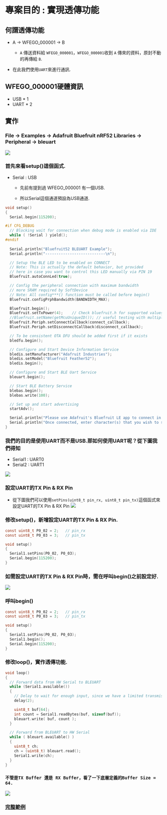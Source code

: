 # 專案目的 : 實現透傳功能
## 何謂透傳功能
* A -> WFEGO_000001 -> B   

  * `A` 傳送資料給 `WFEGO_000001`，`WFEGO_000001`收到 `A` 傳來的資料，原封不動的再傳給 `B`.   

* 在此我們使用`UART`來進行通訊.

## WFEGO_000001硬體資訊
* USB * 1
* UART * 2

## 實作   
### File -> Examples -> Adafruit Bluefruit nRF52 Libraries -> Peripheral -> bleuart
![](./image/1.png)   

### 首先來看setup()這個函式.
* Serial : USB

  * 先前有提到過 WFEGO_000001 有一個USB.

  * 所以Serial這個通道預設為USB通道.  


```C
void setup()
{
  Serial.begin(115200);

#if CFG_DEBUG
  // Blocking wait for connection when debug mode is enabled via IDE
  while ( !Serial ) yield();
#endif
  
  Serial.println("Bluefruit52 BLEUART Example");
  Serial.println("---------------------------\n");

  // Setup the BLE LED to be enabled on CONNECT
  // Note: This is actually the default behavior, but provided
  // here in case you want to control this LED manually via PIN 19
  Bluefruit.autoConnLed(true);

  // Config the peripheral connection with maximum bandwidth 
  // more SRAM required by SoftDevice
  // Note: All config***() function must be called before begin()
  Bluefruit.configPrphBandwidth(BANDWIDTH_MAX);

  Bluefruit.begin();
  Bluefruit.setTxPower(4);    // Check bluefruit.h for supported values
  //Bluefruit.setName(getMcuUniqueID()); // useful testing with multiple central connections
  Bluefruit.Periph.setConnectCallback(connect_callback);
  Bluefruit.Periph.setDisconnectCallback(disconnect_callback);

  // To be consistent OTA DFU should be added first if it exists
  bledfu.begin();

  // Configure and Start Device Information Service
  bledis.setManufacturer("Adafruit Industries");
  bledis.setModel("Bluefruit Feather52");
  bledis.begin();

  // Configure and Start BLE Uart Service
  bleuart.begin();

  // Start BLE Battery Service
  blebas.begin();
  blebas.write(100);

  // Set up and start advertising
  startAdv();

  Serial.println("Please use Adafruit's Bluefruit LE app to connect in UART mode");
  Serial.println("Once connected, enter character(s) that you wish to send");
}
```

### 我們的目的是使用UART而不是USB.那如何使用UART呢？從下圖我們得知
* Serial1 : UART0   
* Serial2 : UART1

![](./image/10.png)  

### 設定UART的TX Pin & RX Pin
* 從下圖我們可以使用`setPins(uint8_t pin_rx, uint8_t pin_tx)`這個函式來設定UART的TX Pin & RX Pin
![](./image/20.png) 

### 修改setup()，新增設定UART的TX Pin & RX Pin.

```C
const uint8_t P0_02 = 2;   // pin_rx
const uint8_t P0_03 = 3;   // pin_tx

void setup()
{
  Serial1.setPins(P0_02, P0_03);
  Serial.begin(115200);
}
```

### 如需設定UART的TX Pin & RX Pin時，需在呼叫begin()之前設定好.
![](./image/21.png) 

### 呼叫begin()
```C
const uint8_t P0_02 = 2;   // pin_rx
const uint8_t P0_03 = 3;   // pin_tx

void setup()
{
  Serial1.setPins(P0_02, P0_03);
  Serial1.begin();
  Serial.begin(115200);
}
```

### 修改loop()，實作透傳功能.

```C
void loop()
{
  // Forward data from HW Serial to BLEUART
  while (Serial1.available())
  {
    // Delay to wait for enough input, since we have a limited transmission buffer
    delay(2);

    uint8_t buf[64];
    int count = Serial1.readBytes(buf, sizeof(buf));
    bleuart.write( buf, count );
  }

  // Forward from BLEUART to HW Serial
  while ( bleuart.available() )
  {
    uint8_t ch;
    ch = (uint8_t) bleuart.read();
    Serial1.write(ch);
  }
}
```

### `不管是TX Buffer 還是 RX Buffer，看了一下底層定義的Buffer Size = 64.`
![](./image/22.png) 

### [完整範例](./src/bleuart.ino)

